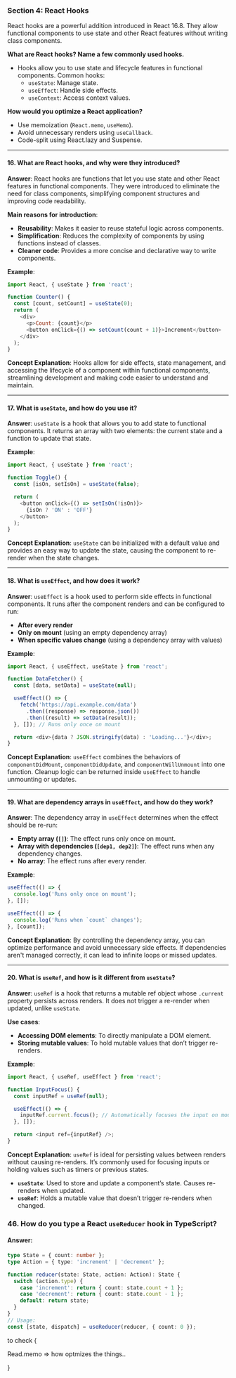 
### **Section 4: React Hooks**

React hooks are a powerful addition introduced in React 16.8. 
They allow functional components to use state and other React features without writing class components.


**What are React hooks? Name a few commonly used hooks.**

- Hooks allow you to use state and lifecycle features in functional components. Common hooks:
    - `useState`: Manage state.
    - `useEffect`: Handle side effects.
    - `useContext`: Access context values.

**How would you optimize a React application?**

- Use memoization (`React.memo`, `useMemo`).
- Avoid unnecessary renders using `useCallback`.
- Code-split using React.lazy and Suspense.

---

#### 16. **What are React hooks, and why were they introduced?**
**Answer**:
React hooks are functions that let you use state and other React features in functional components. They were introduced to eliminate the need for class components, simplifying component structures and improving code readability.

**Main reasons for introduction**:
- **Reusability**: Makes it easier to reuse stateful logic across components.
- **Simplification**: Reduces the complexity of components by using functions instead of classes.
- **Cleaner code**: Provides a more concise and declarative way to write components.

**Example**:
```javascript
import React, { useState } from 'react';

function Counter() {
  const [count, setCount] = useState(0);
  return (
    <div>
      <p>Count: {count}</p>
      <button onClick={() => setCount(count + 1)}>Increment</button>
    </div>
  );
}
```

**Concept Explanation**:
Hooks allow for side effects, state management, and accessing the lifecycle of a component within functional components, streamlining development and making code easier to understand and maintain.

---

#### 17. **What is `useState`, and how do you use it?**
**Answer**:
`useState` is a hook that allows you to add state to functional components. It returns an array with two elements: the current state and a function to update that state.

**Example**:
```javascript
import React, { useState } from 'react';

function Toggle() {
  const [isOn, setIsOn] = useState(false);

  return (
    <button onClick={() => setIsOn(!isOn)}>
      {isOn ? 'ON' : 'OFF'}
    </button>
  );
}
```

**Concept Explanation**:
`useState` can be initialized with a default value and provides an easy way to update the state, causing the component to re-render when the state changes.

---

#### 18. **What is `useEffect`, and how does it work?**
**Answer**:
`useEffect` is a hook used to perform side effects in functional components. It runs after the component renders and can be configured to run:
- **After every render**
- **Only on mount** (using an empty dependency array)
- **When specific values change** (using a dependency array with values)

**Example**:
```javascript
import React, { useEffect, useState } from 'react';

function DataFetcher() {
  const [data, setData] = useState(null);

  useEffect(() => {
    fetch('https://api.example.com/data')
      .then((response) => response.json())
      .then((result) => setData(result));
  }, []); // Runs only once on mount

  return <div>{data ? JSON.stringify(data) : 'Loading...'}</div>;
}
```

**Concept Explanation**:
`useEffect` combines the behaviors of `componentDidMount`, `componentDidUpdate`, and `componentWillUnmount` into one function. Cleanup logic can be returned inside `useEffect` to handle unmounting or updates.

---

#### 19. **What are dependency arrays in `useEffect`, and how do they work?**
**Answer**:
The dependency array in `useEffect` determines when the effect should be re-run:
- **Empty array (`[]`)**: The effect runs only once on mount.
- **Array with dependencies (`[dep1, dep2]`)**: The effect runs when any dependency changes.
- **No array**: The effect runs after every render.

**Example**:
```javascript
useEffect(() => {
  console.log('Runs only once on mount');
}, []);

useEffect(() => {
  console.log('Runs when `count` changes');
}, [count]);
```

**Concept Explanation**:
By controlling the dependency array, you can optimize performance and avoid unnecessary side effects. If dependencies aren't managed correctly, it can lead to infinite loops or missed updates.

---

#### 20. **What is `useRef`, and how is it different from `useState`?**
**Answer**:
`useRef` is a hook that returns a mutable ref object whose `.current` property persists across renders. It does not trigger a re-render when updated, unlike `useState`.

**Use cases**:
- **Accessing DOM elements**: To directly manipulate a DOM element.
- **Storing mutable values**: To hold mutable values that don’t trigger re-renders.

**Example**:
```javascript
import React, { useRef, useEffect } from 'react';

function InputFocus() {
  const inputRef = useRef(null);

  useEffect(() => {
    inputRef.current.focus(); // Automatically focuses the input on mount
  }, []);

  return <input ref={inputRef} />;
}
```

**Concept Explanation**:
`useRef` is ideal for persisting values between renders without causing re-renders. It’s commonly used for focusing inputs or holding values such as timers or previous states.

- **`useState`**: Used to store and update a component’s state. Causes re-renders when updated.
- **`useRef`**: Holds a mutable value that doesn’t trigger re-renders when changed.



### **46. How do you type a React `useReducer` hook in TypeScript?**

#### **Answer:**

```typescript
type State = { count: number };
type Action = { type: 'increment' | 'decrement' };

function reducer(state: State, action: Action): State {
  switch (action.type) {
    case 'increment': return { count: state.count + 1 };
    case 'decrement': return { count: state.count - 1 };
    default: return state;
  }
}
// Usage:
const [state, dispatch] = useReducer(reducer, { count: 0 });
```









to check {

Read.memo => how optmizes the things.. 


}